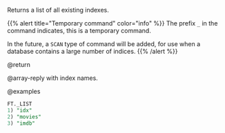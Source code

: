 Returns a list of all existing indexes.


{{% alert title="Temporary command" color="info" %}}
The prefix `_` in the command indicates, this is a temporary command.

In the future, a `SCAN` type of command will be added, for use when a database
contains a large number of indices.
{{% /alert %}}

@return

@array-reply with index names.

@examples

```sql
FT._LIST
1) "idx"
2) "movies"
3) "imdb"
```